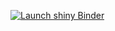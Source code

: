 <!-- badges: start -->
[![Launch shiny Binder](http://mybinder.org/badge_logo.svg)](https://mybinder.org/v2/gh/cvmartin/eflows-site/master?urlpath=shiny)
<!-- badges: end -->